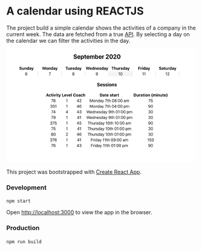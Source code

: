 # A calendar using REACTJS

The project build a simple calendar shows the activities of a company in the current week. The data are fetched from a true [API](https://back.staging.bsport.io/api/v1/swagger/). By selecting a day on the calendar we can filter the activities in the day.

<img src="./public/Calendar_Screenshot.png" alt="React Calendar example" style="height: 300px; width:500px;"/>


This project was bootstrapped with [Create React App](https://github.com/facebook/create-react-app).


### Development

`npm start`

Open [http://localhost:3000](http://localhost:3000) to view the app in the browser.


### Production

`npm run build`

